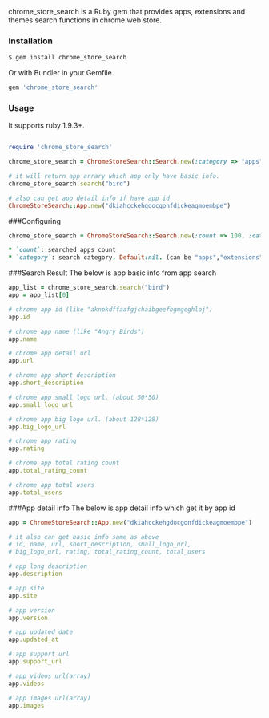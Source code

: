 chrome_store_search is a Ruby gem that provides apps, extensions and themes search functions in chrome web store.

### Installation

```sh
$ gem install chrome_store_search
```

Or with Bundler in your Gemfile.

```ruby
gem 'chrome_store_search'
```

### Usage
It supports ruby 1.9.3+.

```ruby

require 'chrome_store_search'

chrome_store_search = ChromeStoreSearch::Search.new(:category => "apps")

# it will return app arrary which app only have basic info.
chrome_store_search.search("bird")

# also can get app detail info if have app id
ChromeStoreSearch::App.new("dkiahcckehgdocgonfdickeagmoembpe")

```

###Configuring

```ruby
chrome_store_search = ChromeStoreSearch::Search.new(:count => 100, :category => "apps")

* `count`: searched apps count
* `category`: search category. Default:nil. (can be "apps","extensions","themes").
```

###Search Result
The below is app basic info from app search
```ruby
app_list = chrome_store_search.search("bird")
app = app_list[0]

# chrome app id (like "aknpkdffaafgjchaibgeefbgmgeghloj")
app.id

# chrome app name (like "Angry Birds")
app.name

# chrome app detail url
app.url

# chrome app short description
app.short_description

# chrome app small logo url. (about 50*50)
app.small_logo_url

# chrome app big logo url. (about 128*128)
app.big_logo_url

# chrome app rating
app.rating

# chrome app total rating count
app.total_rating_count

# chrome app total users
app.total_users

```

###App detail info
The below is app detail info which get it by app id

```ruby
app = ChromeStoreSearch::App.new("dkiahcckehgdocgonfdickeagmoembpe")

# it also can get basic info same as above
# id, name, url, short_description, small_logo_url,
# big_logo_url, rating, total_rating_count, total_users

# app long description
app.description

# app site
app.site

# app version
app.version

# app updated date
app.updated_at

# app support url
app.support_url

# app videos url(array)
app.videos

# app images url(array)
app.images

```
